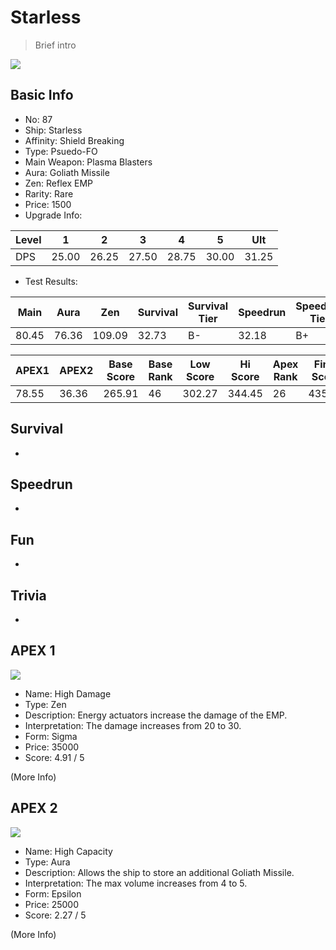 # Starless

> Brief intro

<img src="/ships/ship_87.png" style={{zoom:1}}/>

## Basic Info

- No: 87
- Ship: Starless
- Affinity: Shield Breaking
- Type: Psuedo-FO
- Main Weapon: Plasma Blasters
- Aura: Goliath Missile
- Zen: Reflex EMP
- Rarity: Rare
- Price: 1500
- Upgrade Info: 

| Level | 1 | 2 | 3 | 4 | 5 | Ult |
|--|--|--|--|--|--|--|
| DPS | 25.00 | 26.25 | 27.50 | 28.75 | 30.00 | 31.25 |

- Test Results: 

| Main | Aura | Zen | Survival | Survival Tier | Speedrun | Speedrun Tier | Fun | Fun Tier |
|--|--|--|--|--|--|--|--|--|
| 80.45 | 76.36 | 109.09 | 32.73 | B- | 32.18 | B+ | 26.18 | C |

| APEX1 | APEX2 | Base Score | Base Rank | Low Score | Hi Score | Apex Rank | Final Score | FinalRank |
|--|--|--|--|--|--|--|--|--|
| 78.55 | 36.36 | 265.91 | 46 | 302.27 | 344.45 | 26 | 435.55 | 40 |

## Survival

-

## Speedrun

-

## Fun

-

## Trivia

-

## APEX 1

<img src="/ships/ship_87_apex_1.png" style={{zoom:1}}/>

- Name: High Damage
- Type: Zen
- Description: Energy actuators increase the damage of the EMP.
- Interpretation: The damage increases from 20 to 30.
- Form: Sigma
- Price: 35000
- Score: 4.91 / 5

(More Info)

## APEX 2

<img src="/ships/ship_87_apex_2.png" style={{zoom:1}}/>

- Name: High Capacity
- Type: Aura
- Description: Allows the ship to store an additional Goliath Missile.
- Interpretation: The max volume increases from 4 to 5.
- Form: Epsilon
- Price: 25000
- Score: 2.27 / 5

(More Info)
